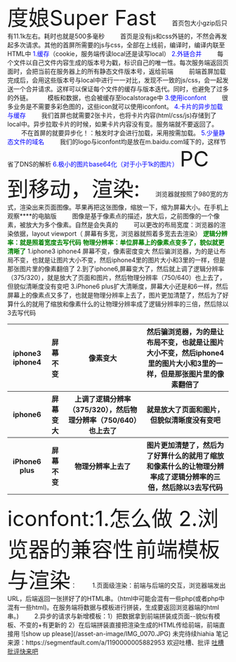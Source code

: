 <font size="36pt">度娘Super Fast</font>
&nbsp;&nbsp;&nbsp;&nbsp;&nbsp;&nbsp;&nbsp;&nbsp;首页包大小gzip后只有11.1k左右。耗时也就是500多毫秒
&nbsp;&nbsp;&nbsp;&nbsp;&nbsp;&nbsp;&nbsp;&nbsp;首页是没有js和css外链的，不然会再发起多次请求。其他的首屏所需要的js与css，全部在上线前，编译时，编译内联至HTML中
<font color="blue">1.缓存</font>（cookie，服务端传读local还是读写local）
<font color="blue">2.外链合并</font>
&nbsp;&nbsp;&nbsp;&nbsp;&nbsp;&nbsp;&nbsp;&nbsp;每个文件以自己文件内容生成的版本号为戳，标识自己的唯一性。每次服务端返回页面时，会把当前在服务器上的所有静态文件版本号，返给前端
&nbsp;&nbsp;&nbsp;&nbsp;&nbsp;&nbsp;&nbsp;&nbsp;前端首屏加载完成后，会用这些版本号与local中进行一一对比，发现不一致的js/css，会一起发送一个合并请求。这样可以保证每个文件的缓存与版本迭代。同时，也避免了过多的外链。
&nbsp;&nbsp;&nbsp;&nbsp;&nbsp;&nbsp;&nbsp;&nbsp;模板和数据，也会被缓存至localstorage中
<font color="blue">3.使用iconfont</font>
&nbsp;&nbsp;&nbsp;&nbsp;&nbsp;&nbsp;&nbsp;&nbsp;很多业务是不需要多彩色图的，这些icon就可以使用iconfont。
<font color="blue">4.卡片的异步加载与缓存</font>
&nbsp;&nbsp;&nbsp;&nbsp;&nbsp;&nbsp;&nbsp;&nbsp;我们首屏也就需要2张卡片，也将卡片内容(html/css/js)存储到了local中。异步拉取卡片的时候，如果卡片内容没有变。服务端就不要返回了。
&nbsp;&nbsp;&nbsp;&nbsp;&nbsp;&nbsp;&nbsp;&nbsp;不在首屏的就要异步化！：触发时才会进行加载，采用按需加载。
<font color="blue">5.少量静态文件的域名</font>
&nbsp;&nbsp;&nbsp;&nbsp;&nbsp;&nbsp;&nbsp;&nbsp;我们的logo与iconfont均是放在m.baidu.com域下的，这样节省了DNS的解析
<font color="blue">6.极小的图片base64化（对于小于1k的图片）</font>
</dr>
</dr>
</dr>
<font size="36pt">PC到移动，渲染:</font>
&nbsp;&nbsp;&nbsp;&nbsp;&nbsp;&nbsp;&nbsp;&nbsp;浏览器就按照了980宽的方式，渲染出来页面图像。苹果再把这张图像，缩放一下，缩为屏幕大小。在手机上观察****的电脑版
&nbsp;&nbsp;&nbsp;&nbsp;&nbsp;&nbsp;&nbsp;&nbsp;图像是基于像素点的描述，放大后，之前图像的一个像素，被放大为多个像素。自然是会失真的
&nbsp;&nbsp;&nbsp;&nbsp;&nbsp;&nbsp;&nbsp;&nbsp;可以更改的布局宽度：浏览器的渲染依据，layout viewport（ 屏幕有多宽，浏览器就照着多宽去去渲染）
<font color="green">**逻辑分辨率：就是照着宽度去写代码**</font>
<font color="green">**物理分辨率：单位屏幕上的像素点变多了，貌似就更清晰了**</font>
1.iphone3   iphone4 屏幕不变，像素密度变大 然后骗浏览器，为的是让布局不变，也就是让图片大小不变，然后iphone4里的图片大小和3里的一样，但是那张图片里的像素翻倍了
2.到了iphone6,屏幕变大了，然后就上调了逻辑分辨率（375/320），就是放大了页面和图片，然后物理分辨率（750/640）也上去了，但貌似清晰度没有变吧
3.iPhone6 plus扩大清晰度，屏幕大小还是和6一样，然后屏幕上的像素点又多了，也就是物理分辨率上去了，图片更加清楚了，然后为了好算什么的就用了缩放和像素什么的让物理分辨率成了逻辑分辨率的三倍，然后除以3去写代码
<table>
      <tr>
         <th>iphone3   iphone4</th>
         <th>屏幕不变</th>
         <th>像素变大</th>
         <th> 然后骗浏览器，为的是让布局不变，也就是让图片大小不变，然后iphone4里的图片大小和3里的一样，但是那张图片里的像素翻倍了</th>
      </tr>
      <tr>
         <th>iphone6</th>
         <th>屏幕变大</th>
         <th>上调了逻辑分辨率（375/320），然后物理分辨率（750/640）也上去了</th>
         <th>就是放大了页面和图片，但貌似清晰度没有变吧</th>
      </tr>
      <tr>
         <th>iPhone6 plus</th>
         <th>屏幕不变</th>
         <th>物理分辨率上去了</th>
         <th>图片更加清楚了，然后为了好算什么的就用了缩放和像素什么的让物理分辨率成了逻辑分辨率的三倍，然后除以3去写代码</th>
      </tr>
</table>
</dr>
</dr>
</dr>
<font size="36pt">iconfont:1.怎么做 2.浏览器的兼容性</font>
</dr>
</dr>
</dr>
<font size="36pt">前端模板与渲染</font>：
&nbsp;&nbsp;&nbsp;&nbsp;&nbsp;&nbsp;&nbsp;&nbsp;1.页面级渲染：前端与后端的交互，浏览器端发出URL，后端返回一张拼好了的HTML串。（html中可能会混有一些php(或者php中混有一些html)。在服务端将数据与模板进行拼装，生成要返回浏览器端的html串。)
&nbsp;&nbsp;&nbsp;&nbsp;&nbsp;&nbsp;&nbsp;&nbsp;2.异步的请求与新增模板：1）把数据拿到前端拼装成页面--貌似有模板、不变的+有更新的 2）在后端拼装直接把渲染生成的HTML传给前端，前端直接用
![show up please](/asset-an-image/IMG_0070.JPG)
未完待续hiahia
笔记来源：https://segmentfault.com/a/1190000005882953
欢迎吐槽、批评
<a href="mailto:1282308134@qq.com? subject=tips &body=吐槽批评快来吧">吐槽批评快来吧</a>